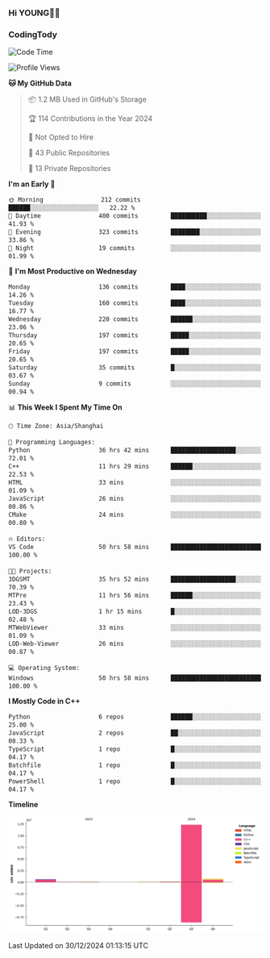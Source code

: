 <!--
**IHKYoung/IHKYoung** is a ✨ _special_ ✨ repository because its `README.md` (this file) appears on your GitHub profile.

Here are some ideas to get you started:

- 🔭 I’m currently working on ...
- 🌱 I’m currently learning ...
- 👯 I’m looking to collaborate on ...
- 🤔 I’m looking for help with ...
- 💬 Ask me about ...
- 📫 How to reach me: ...
- 😄 Pronouns: ...
- ⚡ Fun fact: ...
-->

### Hi YOUNG👋🏻


### CodingTody
<!--START_SECTION:waka-->
![Code Time](http://img.shields.io/badge/Code%20Time-603%20hrs%2037%20mins-blue)

![Profile Views](http://img.shields.io/badge/Profile%20Views-0-blue)

**🐱 My GitHub Data** 

> 📦 1.2 MB Used in GitHub's Storage 
 > 
> 🏆 114 Contributions in the Year 2024
 > 
> 🚫 Not Opted to Hire
 > 
> 📜 43 Public Repositories 
 > 
> 🔑 13 Private Repositories 
 > 
**I'm an Early 🐤** 

```text
🌞 Morning                212 commits         ██████░░░░░░░░░░░░░░░░░░░   22.22 % 
🌆 Daytime                400 commits         ██████████░░░░░░░░░░░░░░░   41.93 % 
🌃 Evening                323 commits         ████████░░░░░░░░░░░░░░░░░   33.86 % 
🌙 Night                  19 commits          ░░░░░░░░░░░░░░░░░░░░░░░░░   01.99 % 
```
📅 **I'm Most Productive on Wednesday** 

```text
Monday                   136 commits         ████░░░░░░░░░░░░░░░░░░░░░   14.26 % 
Tuesday                  160 commits         ████░░░░░░░░░░░░░░░░░░░░░   16.77 % 
Wednesday                220 commits         ██████░░░░░░░░░░░░░░░░░░░   23.06 % 
Thursday                 197 commits         █████░░░░░░░░░░░░░░░░░░░░   20.65 % 
Friday                   197 commits         █████░░░░░░░░░░░░░░░░░░░░   20.65 % 
Saturday                 35 commits          █░░░░░░░░░░░░░░░░░░░░░░░░   03.67 % 
Sunday                   9 commits           ░░░░░░░░░░░░░░░░░░░░░░░░░   00.94 % 
```


📊 **This Week I Spent My Time On** 

```text
🕑︎ Time Zone: Asia/Shanghai

💬 Programming Languages: 
Python                   36 hrs 42 mins      ██████████████████░░░░░░░   72.01 % 
C++                      11 hrs 29 mins      ██████░░░░░░░░░░░░░░░░░░░   22.53 % 
HTML                     33 mins             ░░░░░░░░░░░░░░░░░░░░░░░░░   01.09 % 
JavaScript               26 mins             ░░░░░░░░░░░░░░░░░░░░░░░░░   00.86 % 
CMake                    24 mins             ░░░░░░░░░░░░░░░░░░░░░░░░░   00.80 % 

🔥 Editors: 
VS Code                  50 hrs 58 mins      █████████████████████████   100.00 % 

🐱‍💻 Projects: 
3DGSMT                   35 hrs 52 mins      ██████████████████░░░░░░░   70.39 % 
MTPre                    11 hrs 56 mins      ██████░░░░░░░░░░░░░░░░░░░   23.43 % 
LOD-3DGS                 1 hr 15 mins        █░░░░░░░░░░░░░░░░░░░░░░░░   02.48 % 
MTWebViewer              33 mins             ░░░░░░░░░░░░░░░░░░░░░░░░░   01.09 % 
LOD-Web-Viewer           26 mins             ░░░░░░░░░░░░░░░░░░░░░░░░░   00.87 % 

💻 Operating System: 
Windows                  50 hrs 58 mins      █████████████████████████   100.00 % 
```

**I Mostly Code in C++** 

```text
Python                   6 repos             ██████░░░░░░░░░░░░░░░░░░░   25.00 % 
JavaScript               2 repos             ██░░░░░░░░░░░░░░░░░░░░░░░   08.33 % 
TypeScript               1 repo              █░░░░░░░░░░░░░░░░░░░░░░░░   04.17 % 
Batchfile                1 repo              █░░░░░░░░░░░░░░░░░░░░░░░░   04.17 % 
PowerShell               1 repo              █░░░░░░░░░░░░░░░░░░░░░░░░   04.17 % 
```



**Timeline**

![Lines of Code chart](https://raw.githubusercontent.com/IHKYoung/IHKYoung/baseline/assets/bar_graph.png)


 Last Updated on 30/12/2024 01:13:15 UTC
<!--END_SECTION:waka-->
